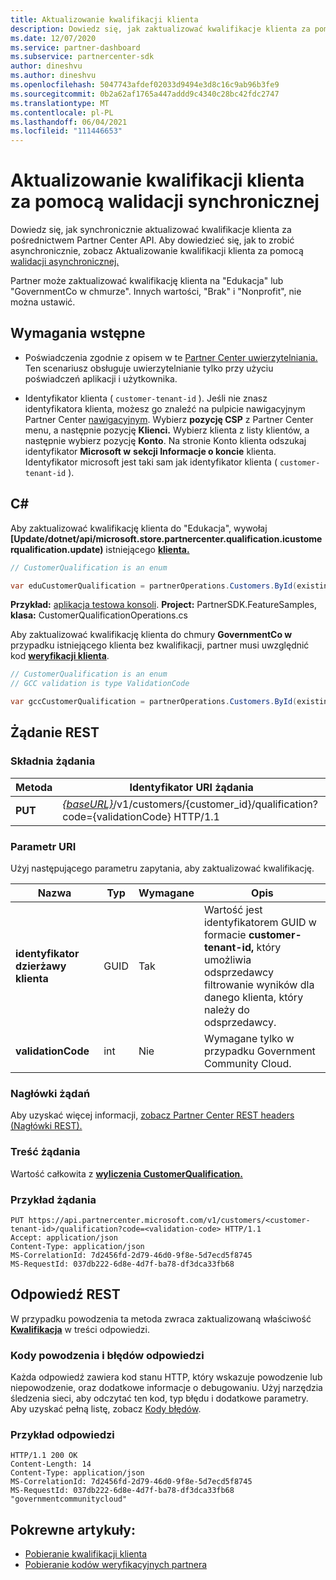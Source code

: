 ```yaml
---
title: Aktualizowanie kwalifikacji klienta
description: Dowiedz się, jak zaktualizować kwalifikacje klienta za pomocą synchronicznego badania lub weryfikacyjnego, w tym adresu skojarzonego z profilem.
ms.date: 12/07/2020
ms.service: partner-dashboard
ms.subservice: partnercenter-sdk
author: dineshvu
ms.author: dineshvu
ms.openlocfilehash: 5047743afdef02033d9494e3d8c16c9ab96b3fe9
ms.sourcegitcommit: 0b2a62af1765a447addd9c4340c28bc42fdc2747
ms.translationtype: MT
ms.contentlocale: pl-PL
ms.lasthandoff: 06/04/2021
ms.locfileid: "111446653"
---
```

# <a name="update-a-customers-qualification-via-synchronous-validation"></a>Aktualizowanie kwalifikacji klienta za pomocą walidacji synchronicznej

Dowiedz się, jak synchronicznie aktualizować kwalifikacje klienta za pośrednictwem Partner Center API. Aby dowiedzieć się, jak to zrobić asynchronicznie, zobacz Aktualizowanie kwalifikacji klienta za pomocą [walidacji asynchronicznej.](update-customer-qualification-asynchronous.md)

Partner może zaktualizować kwalifikację klienta na "Edukacja" lub "GovernmentCo w chmurze". Innych wartości, "Brak" i "Nonprofit", nie można ustawić.

## <a name="prerequisites"></a>Wymagania wstępne

- Poświadczenia zgodnie z opisem w te [Partner Center uwierzytelniania.](partner-center-authentication.md) Ten scenariusz obsługuje uwierzytelnianie tylko przy użyciu poświadczeń aplikacji i użytkownika.

- Identyfikator klienta ( `customer-tenant-id` ). Jeśli nie znasz identyfikatora klienta, możesz go znaleźć na pulpicie nawigacyjnym Partner Center [nawigacyjnym](https://partner.microsoft.com/dashboard). Wybierz **pozycję CSP** z Partner Center menu, a następnie pozycję **Klienci.** Wybierz klienta z listy klientów, a następnie wybierz pozycję **Konto**. Na stronie Konto klienta odszukaj identyfikator **Microsoft w** **sekcji Informacje o koncie** klienta. Identyfikator microsoft jest taki sam jak identyfikator klienta ( `customer-tenant-id` ).

## <a name="c"></a>C\#

Aby zaktualizować kwalifikację klienta do "Edukacja", wywołaj **[Update/dotnet/api/microsoft.store.partnercenter.qualification.icustomerqualification.update)** istniejącego [**klienta.**](/dotnet/api/microsoft.store.partnercenter.models.customers.customer)

``` csharp
// CustomerQualification is an enum

var eduCustomerQualification = partnerOperations.Customers.ById(existingCustomer.Id).Qualification.Update(CustomerQualification.Education);
```

**Przykład:** [aplikacja testowa konsoli](console-test-app.md). **Project:** PartnerSDK.FeatureSamples, **klasa:** CustomerQualificationOperations.cs

Aby zaktualizować kwalifikację klienta do chmury **GovernmentCo w** przypadku istniejącego klienta bez kwalifikacji, partner musi uwzględnić kod [**weryfikacji klienta**](utility-resources.md#validationcode).

``` csharp
// CustomerQualification is an enum
// GCC validation is type ValidationCode

var gccCustomerQualification = partnerOperations.Customers.ById(existingCustomer.Id).Qualification.Update(CustomerQualification.GovernmentCommunityCloud, gccValidation);
```

## <a name="rest-request"></a>Żądanie REST

### <a name="request-syntax"></a>Składnia żądania

| Metoda  | Identyfikator URI żądania                                                                                             |
|---------|---------------------------------------------------------------------------------------------------------|
| **PUT** | [*{baseURL}*](partner-center-rest-urls.md)/v1/customers/{customer_id}/qualification?code={validationCode} HTTP/1.1 |

### <a name="uri-parameter"></a>Parametr URI

Użyj następującego parametru zapytania, aby zaktualizować kwalifikację.

| Nazwa                   | Typ | Wymagane | Opis                                                                                                                                            |
|------------------------|------|----------|--------------------------------------------------------------------------------------------------------------------------------------------------------|
| **identyfikator dzierżawy klienta** | GUID | Tak      | Wartość jest identyfikatorem GUID w formacie **customer-tenant-id,** który umożliwia odsprzedawcy filtrowanie wyników dla danego klienta, który należy do odsprzedawcy. |
| **validationCode**     | int  | Nie       | Wymagane tylko w przypadku Government Community Cloud.                                                                                                            |

### <a name="request-headers"></a>Nagłówki żądań

Aby uzyskać więcej informacji, [zobacz Partner Center REST headers (Nagłówki REST).](headers.md)

### <a name="request-body"></a>Treść żądania

Wartość całkowita z [**wyliczenia CustomerQualification.**](/dotnet/api/microsoft.store.partnercenter.models.customers.customerqualification)

### <a name="request-example"></a>Przykład żądania

```http
PUT https://api.partnercenter.microsoft.com/v1/customers/<customer-tenant-id>/qualification?code=<validation-code> HTTP/1.1
Accept: application/json
Content-Type: application/json
MS-CorrelationId: 7d2456fd-2d79-46d0-9f8e-5d7ecd5f8745
MS-RequestId: 037db222-6d8e-4d7f-ba78-df3dca33fb68

```

## <a name="rest-response"></a>Odpowiedź REST

W przypadku powodzenia ta metoda zwraca zaktualizowaną właściwość [**Kwalifikacja**](/dotnet/api/microsoft.store.partnercenter.customers.icustomer.qualification) w treści odpowiedzi.

### <a name="response-success-and-error-codes"></a>Kody powodzenia i błędów odpowiedzi

Każda odpowiedź zawiera kod stanu HTTP, który wskazuje powodzenie lub niepowodzenie, oraz dodatkowe informacje o debugowaniu. Użyj narzędzia śledzenia sieci, aby odczytać ten kod, typ błędu i dodatkowe parametry. Aby uzyskać pełną listę, zobacz [Kody błędów](error-codes.md).

### <a name="response-example"></a>Przykład odpowiedzi

```http
HTTP/1.1 200 OK
Content-Length: 14
Content-Type: application/json
MS-CorrelationId: 7d2456fd-2d79-46d0-9f8e-5d7ecd5f8745
MS-RequestId: 037db222-6d8e-4d7f-ba78-df3dca33fb68
"governmentcommunitycloud"
```

## <a name="related-articles"></a>Pokrewne artykuły:

- [Pobieranie kwalifikacji klienta](./get-customer-qualification-synchronous.md)
- [Pobieranie kodów weryfikacyjnych partnera](get-a-partner-s-validation-codes.md)
